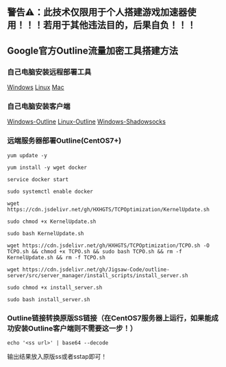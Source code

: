 ## 警告⚠：此技术仅限用于个人搭建游戏加速器使用！！！若用于其他违法目的，后果自负！！！

## Google官方Outline流量加密工具搭建方法

### 自己电脑安装远程部署工具

[Windows](https://raw.githubusercontent.com/Jigsaw-Code/outline-releases/master/manager/stable/Outline-Manager.exe) [Linux](https://raw.githubusercontent.com/Jigsaw-Code/outline-releases/master/manager/stable/Outline-Manager.AppImage) [Mac](https://raw.githubusercontent.com/Jigsaw-Code/outline-releases/master/manager/stable/Outline-Manager.dmg)

### 自己电脑安装客户端

[Windows-Outline](https://raw.githubusercontent.com/Jigsaw-Code/outline-releases/master/client/stable/Outline-Client.exe) [Linux-Outline](https://raw.githubusercontent.com/Jigsaw-Code/outline-releases/master/client/stable/Outline-Client.AppImage) [Windows-Shadowsocks](https://github.com/shadowsocks/shadowsocks-windows/releases/download/4.1.10.0/Shadowsocks-4.1.10.0.zip)

### 远端服务器部署Outline(CentOS7+)
```
yum update -y

yum install -y wget docker

service docker start

sudo systemctl enable docker

wget https://cdn.jsdelivr.net/gh/HXHGTS/TCPOptimization/KernelUpdate.sh

sudo chmod +x KernelUpdate.sh

sudo bash KernelUpdate.sh

wget https://cdn.jsdelivr.net/gh/HXHGTS/TCPOptimization/TCPO.sh -O TCPO.sh && chmod +x TCPO.sh && sudo bash TCPO.sh && rm -f KernelUpdate.sh && rm -f TCPO.sh

wget https://cdn.jsdelivr.net/gh/Jigsaw-Code/outline-server/src/server_manager/install_scripts/install_server.sh

sudo chmod +x install_server.sh

sudo bash install_server.sh
```

### Outline链接转换原版SS链接（在CentOS7服务器上运行，如果能成功安装Outline客户端则不需要这一步！）
```
echo '<ss url>' | base64 --decode
```
输出结果放入原版ss或者sstap即可！

